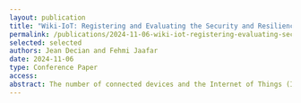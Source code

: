 ```yaml
---
layout: publication
title: "Wiki-IoT: Registering and Evaluating the Security and Resilience of Internet of Things and Connected Devices Using a Collaborative Platform"
permalink: /publications/2024-11-06-wiki-iot-registering-evaluating-security-resilience-internet-things-connected-devices-using-collaborative-platform
selected: selected
authors: Jean Decian and Fehmi Jaafar
date: 2024-11-06
type: Conference Paper
access:
abstract: The number of connected devices and the Internet of Things (IoT) continues growing significantly, with global spending expected to exceed $1 trillion by 2026. Despite this growth, IoT and connected devices face security challenges, as millions of devices are reportedly involved in botnets. IoT and connected devices are more vulnerable to medium- and high-severity attacks since more than 91.5% of the IoT’s traffic is unencrypted. Governments have planned or initiated national registries of certified devices and labeling programs to address these challenges. As those registries and labels remain national, multiple governments have started signing mutual recognition between their programs, adding complexity. This motivated us to create a unified and collaborative labeling registry and a rating system that uses 12 criteria to classify IoT devices. Through multiple experiments, 52 users submitted 252 device classifications. Our proposed tool is helping us identify the criteria that define IoT and connected devices’ security.
---
```

